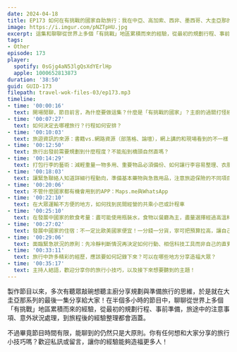 ```yaml
---
date: 2024-04-18
title: EP173 如何在有挑戰的國家自助旅行：我在中亞、高加索、西非、墨西哥、大圭亞那的學習！
image: https://i.imgur.com/pNZTpHU.jpg
excerpt: 這集和聊聊從世界上多個「有挑戰」地區累積而來的經驗，從最初的規劃行程、事前準備，旅途中的注意事項、意外狀況處理包會涵蓋！
tags:
- Other
episode: 173
player:
  spotify: 0sGjg4aN53lgQsXdYErlHp
  apple: 1000652813873
duration: '38:50'
guid: GUID-173
filepath: travel-wok-files-03/ep173.mp3
timeline:
- time: '00:00:16'
  text: 開場閒聊，節目前言，為什麼要做這集？什麼是「有挑戰的國家」？主廚的過關打怪經歷
- time: '00:07:27'
  text: 如何決定去哪裡旅行？行程如何安排？
- time: '00:10:03'
  text: 旅遊資訊的來源：書籍vs.網路資源（部落格、論壇），網上講的和現場看到的不一樣？
- time: '00:12:50'
  text: 旅行出發前需要規劃到什麼程度？不能船到橋頭自然直嗎？
- time: '00:14:29'
  text: 打包行李的藝術：減輕重量一物多用、重要物品必須備份、如何讓行李容易整理、衣服要怎麼洗
- time: '00:18:03'
  text: 讓緊急聯絡人知道詳細行程動向，準備基本藥物與急救用品，注意旅遊保險的不同項目
- time: '00:20:06'
  text: 不管什麼國家都有機會用到的APP：Maps.me與WhatsApp
- time: '00:22:10'
  text: 在大眾運輸不方便的地方，如何找到民間經營的共乘小巴或計程車
- time: '00:25:10'
  text: 在發展中國家的飲食考量：盡可能使用瓶裝水，食物以餐廳為主，盡量選擇經過高溫料理的食物
- time: '00:27:02'
  text: 發展中國家的住宿：不一定比歐美國家便宜！一分錢一分貨，寧可把預算拉高，讓自己舒服一些
- time: '00:29:06'
  text: 面臨緊急狀況的原則：先冷靜判斷情況再決定如何行動、相信科技工具而非自己的直覺
- time: '00:33:11'
  text: 旅行中許多精彩的經歷，應該要如何記錄下來？可以在哪些地方分享造福大眾？
- time: '00:35:17'
  text: 主持人結語，歡迎分享你的旅行小技巧，以及接下來想要聽到的主題！
---
```

製作節目以來，多次有聽眾敲碗想聽主廚分享規劃與準備旅行的思維，於是就在大圭亞那系列的最後一集分享給大家！在半個多小時的節目中，聊聊從世界上多個「有挑戰」地區累積而來的經驗，從最初的規劃行程、事前準備，旅途中的注意事項、意外狀況處理，到旅程後的經驗整理都會涵蓋。

不過畢竟節目時間有限，能聊到的仍然只是大原則。你有任何想和大家分享的旅行小技巧嗎？歡迎私訊或留言，讓你的經驗能夠造福更多人！
